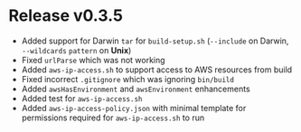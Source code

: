 # Release v0.3.5

- Added support for Darwin `tar` for `build-setup.sh` (`--include` on Darwin, `--wildcards` `pattern` on **Unix**)
- Fixed `urlParse` which was not working
- Added `aws-ip-access.sh` to support access to AWS resources from build
- Fixed incorrect `.gitignore` which was ignoring `bin/build`
- Added `awsHasEnvironment` and `awsEnvironment` enhancements
- Added test for `aws-ip-access.sh`
- Added `aws-ip-access-policy.json` with minimal template for permissions required for `aws-ip-access.sh` to run
